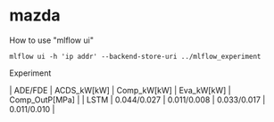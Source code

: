 # mazda

How to use "mlflow ui"

    mlflow ui -h 'ip addr' --backend-store-uri ../mlflow_experiment

Experiment

| ADE/FDE | ACDS_kW[kW] | Comp_kW[kW] | Eva_kW[kW] | Comp_OutP[MPa] |
| LSTM | 0.044/0.027 | 0.011/0.008 | 0.033/0.017 | 0.011/0.010 |
